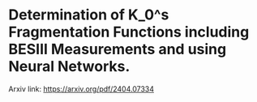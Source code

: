 # Determination of K_0^s Fragmentation Functions including BESIII Measurements and using Neural Networks.
  Arxiv link: https://arxiv.org/pdf/2404.07334
